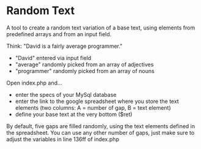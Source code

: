 Random Text
===========

A tool to create a random text variation of a base text, using elements from predefined arrays and from an input field.

Think: "David is a fairly average programmer." 
- "David" entered via input field
- "average" randomly picked from an array of adjectives 
- "programmer" randomly picked from an array of nouns

Open index.php and...
- enter the specs of your MySql database
- enter the link to the google spreadsheet where you store the text elements (two columns: A = number of gap, B = text element)
- define your base text at the very bottom ($ret)

By default, five gaps are filled randomly, using the text elements defined in the spreadsheet. You can use any other number of gaps, just make sure to adjust the variables in line 136ff of index.php
